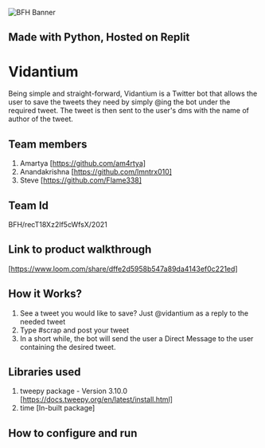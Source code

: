 ![BFH Banner](https://trello-attachments.s3.amazonaws.com/542e9c6316504d5797afbfb9/542e9c6316504d5797afbfc1/39dee8d993841943b5723510ce663233/Frame_19.png)
## Made with Python, Hosted on Replit
# Vidantium
Being simple and straight-forward, Vidantium is a Twitter bot that allows the user to save the tweets they need by simply @ing the bot under the required tweet. The tweet is then sent to the user's dms with the name of author of the tweet.
## Team members
1. Amartya [https://github.com/am4rtya]
2. Anandakrishna [https://github.com/lmntrx010]
3. Steve [https://github.com/Flame338]
## Team Id
BFH/recT18Xz2If5cWfsX/2021
## Link to product walkthrough
[https://www.loom.com/share/dffe2d5958b547a89da4143ef0c221ed]
## How it Works?
1. See a tweet you would like to save? Just @vidantium as a reply to the needed tweet
2. Type #scrap and post your tweet
3. In a short while, the bot will send the user a Direct Message to the user containing the desired tweet.
## Libraries used
1. tweepy package - Version 3.10.0 [https://docs.tweepy.org/en/latest/install.html]
2. time [In-built package]
## How to configure and run

